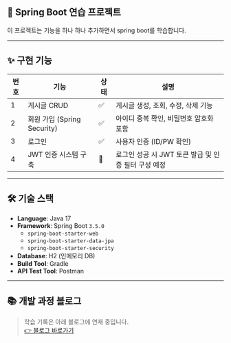 ## 🚀 Spring Boot 연습 프로젝트
이 프로젝트는 기능을 하나 하나 추가하면서 spring boot를 학습합니다.

---

## ✨ 구현 기능

| 번호 | 기능                      | 상태 | 설명 |
|------|---------------------------|------|------|
| 1    | 게시글 CRUD               | ✅   | 게시글 생성, 조회, 수정, 삭제 기능 |
| 2    | 회원 가입 (Spring Security) | ✅   | 아이디 중복 확인, 비밀번호 암호화 포함 |
| 3    | 로그인                    | ✅   | 사용자 인증 (ID/PW 확인) |
| 4    | JWT 인증 시스템 구축      | 🔄️   | 로그인 성공 시 JWT 토큰 발급 및 인증 필터 구성 예정 |


---

## 🛠️ 기술 스택

- **Language**: Java 17  
- **Framework**: Spring Boot `3.5.0`
  - `spring-boot-starter-web`
  - `spring-boot-starter-data-jpa`
  - `spring-boot-starter-security`
- **Database**: H2 (인메모리 DB)
- **Build Tool**: Gradle
- **API Test Tool**: Postman

---

## 📚 개발 과정 블로그

> 학습 기록은 아래 블로그에 연재 중입니다.  
[👉 블로그 바로가기](https://duxpetal.tistory.com/category/%EC%8A%A4%ED%94%84%EB%A7%81_%EB%B6%80%ED%8A%B8_%EA%B3%B5%EB%B6%80)


